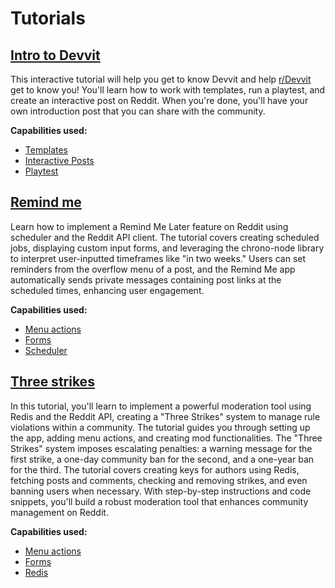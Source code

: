 # Tutorials

## [Intro to Devvit](./tutorials/intro-to-devvit.mdx)

This interactive tutorial will help you get to know Devvit and help [r/Devvit](https://www.reddit.com/r/Devvit/) get to know you! You'll learn how to work with templates, run a playtest, and create an interactive post on Reddit. When you're done, you'll have your own introduction post that you can share with the community.

**Capabilities used:**

- [Templates](../templates.mdx)
- [Interactive Posts](../interactive_posts.md)
- [Playtest](../playtest.md)

## [Remind me](./tutorials/remind_me.md)

Learn how to implement a Remind Me Later feature on Reddit using scheduler and the Reddit API client. The tutorial covers creating scheduled jobs, displaying custom input forms, and leveraging the chrono-node library to interpret user-inputted timeframes like "in two weeks." Users can set reminders from the overflow menu of a post, and the Remind Me app automatically sends private messages containing post links at the scheduled times, enhancing user engagement.

**Capabilities used:**

- [Menu actions](../capabilities/menu-actions)
- [Forms](../capabilities/forms)
- [Scheduler](../capabilities/scheduler)

## [Three strikes](./tutorials/three_strikes.md)

In this tutorial, you'll learn to implement a powerful moderation tool using Redis and the Reddit API, creating a "Three Strikes" system to manage rule violations within a community. The tutorial guides you through setting up the app, adding menu actions, and creating mod functionalities. The "Three Strikes" system imposes escalating penalties: a warning message for the first strike, a one-day community ban for the second, and a one-year ban for the third. The tutorial covers creating keys for authors using Redis, fetching posts and comments, checking and removing strikes, and even banning users when necessary. With step-by-step instructions and code snippets, you'll build a robust moderation tool that enhances community management on Reddit.

**Capabilities used:**

- [Menu actions](../capabilities/menu-actions)
- [Forms](../capabilities/forms)
- [Redis](../capabilities/redis)
